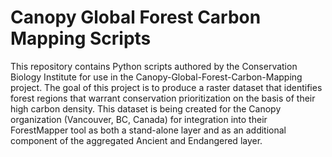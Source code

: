 # Canopy Global Forest Carbon Mapping Scripts
This repository contains Python scripts authored by the Conservation Biology Institute for use in the Canopy-Global-Forest-Carbon-Mapping project. 
The goal of this project is to produce a raster dataset that identifies forest regions that warrant conservation prioritization on the basis of their high carbon density. 
This dataset is being created for the Canopy organization (Vancouver, BC, Canada) for integration into their ForestMapper tool as both a stand-alone layer and as an additional component of the aggregated Ancient and Endangered layer.
